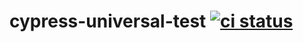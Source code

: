 # cypress-universal-test [![ci status][ci image]][ci url]

[ci image]: https://github.com/bahmutov/cypress-universal-test/workflows/ci/badge.svg?branch=main
[ci url]: https://github.com/bahmutov/cypress-universal-test/actions
